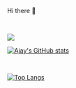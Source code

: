 
Hi there 👋

<br/>

![](https://komarev.com/ghpvc/?username=mallajay)


[![Ajay's GitHub stats](https://github-readme-stats.vercel.app/api?username=mallajay)](https://github.com/mallajay/github-readme-stats)



<br/>

[![Top Langs](https://github-readme-stats.vercel.app/api/top-langs/?username=mallajay)](https://github.com/mallajay/github.com/mallajay)


<!--
**mallajay/mallajay** is a ✨ _special_ ✨ repository because its `README.md` (this file) appears on your GitHub profile.

Here are some ideas to get you started:

- 🔭 I’m currently working on ...
- 🌱 I’m currently learning ...
- 👯 I’m looking to collaborate on ...
- 🤔 I’m looking for help with ...
- 💬 Ask me about ...
- 📫 How to reach me: ...
- 😄 Pronouns: ...
- ⚡ Fun fact: ...
-->
